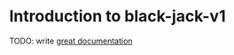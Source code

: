 # Introduction to black-jack-v1

TODO: write [great documentation](http://jacobian.org/writing/what-to-write/)
